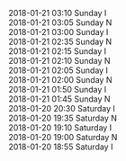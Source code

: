 2018-01-21 03:10 Sunday  I  
2018-01-21 03:05 Sunday  N  
2018-01-21 03:00 Sunday  I  
2018-01-21 02:35 Sunday  N  
2018-01-21 02:15 Sunday  I  
2018-01-21 02:10 Sunday  N  
2018-01-21 02:05 Sunday  I  
2018-01-21 02:00 Sunday  N  
2018-01-21 01:50 Sunday  I  
2018-01-21 01:45 Sunday  N  
2018-01-20 20:30 Saturday  I  
2018-01-20 19:35 Saturday  N  
2018-01-20 19:10 Saturday  I  
2018-01-20 19:00 Saturday  N  
2018-01-20 18:55 Saturday  I  
